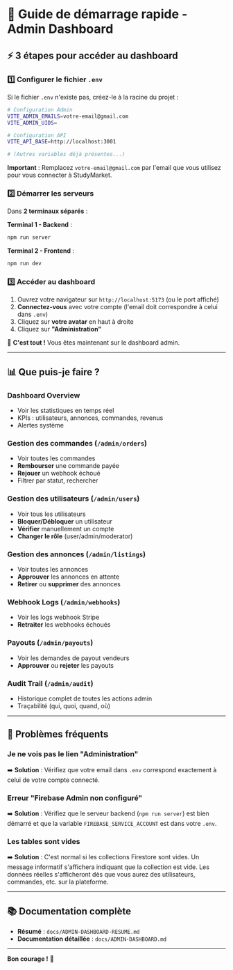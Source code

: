 # 🚀 Guide de démarrage rapide - Admin Dashboard

## ⚡ 3 étapes pour accéder au dashboard

### 1️⃣ Configurer le fichier `.env`

Si le fichier `.env` n'existe pas, créez-le à la racine du projet :

```bash
# Configuration Admin
VITE_ADMIN_EMAILS=votre-email@gmail.com
VITE_ADMIN_UIDS=

# Configuration API
VITE_API_BASE=http://localhost:3001

# (Autres variables déjà présentes...)
```

**Important** : Remplacez `votre-email@gmail.com` par l'email que vous utilisez pour vous connecter à StudyMarket.

### 2️⃣ Démarrer les serveurs

Dans **2 terminaux séparés** :

**Terminal 1 - Backend** :
```bash
npm run server
```

**Terminal 2 - Frontend** :
```bash
npm run dev
```

### 3️⃣ Accéder au dashboard

1. Ouvrez votre navigateur sur `http://localhost:5173` (ou le port affiché)
2. **Connectez-vous** avec votre compte (l'email doit correspondre à celui dans `.env`)
3. Cliquez sur **votre avatar** en haut à droite
4. Cliquez sur **"Administration"**

🎉 **C'est tout !** Vous êtes maintenant sur le dashboard admin.

---

## 📊 Que puis-je faire ?

### Dashboard Overview
- Voir les statistiques en temps réel
- KPIs : utilisateurs, annonces, commandes, revenus
- Alertes système

### Gestion des commandes (`/admin/orders`)
- Voir toutes les commandes
- **Rembourser** une commande payée
- **Rejouer** un webhook échoué
- Filtrer par statut, rechercher

### Gestion des utilisateurs (`/admin/users`)
- Voir tous les utilisateurs
- **Bloquer/Débloquer** un utilisateur
- **Vérifier** manuellement un compte
- **Changer le rôle** (user/admin/moderator)

### Gestion des annonces (`/admin/listings`)
- Voir toutes les annonces
- **Approuver** les annonces en attente
- **Retirer** ou **supprimer** des annonces

### Webhook Logs (`/admin/webhooks`)
- Voir les logs webhook Stripe
- **Retraiter** les webhooks échoués

### Payouts (`/admin/payouts`)
- Voir les demandes de payout vendeurs
- **Approuver** ou **rejeter** les payouts

### Audit Trail (`/admin/audit`)
- Historique complet de toutes les actions admin
- Traçabilité (qui, quoi, quand, où)

---

## 🐛 Problèmes fréquents

### Je ne vois pas le lien "Administration"
➡️ **Solution** : Vérifiez que votre email dans `.env` correspond exactement à celui de votre compte connecté.

### Erreur "Firebase Admin non configuré"
➡️ **Solution** : Vérifiez que le serveur backend (`npm run server`) est bien démarré et que la variable `FIREBASE_SERVICE_ACCOUNT` est dans votre `.env`.

### Les tables sont vides
➡️ **Solution** : C'est normal si les collections Firestore sont vides. Un message informatif s'affichera indiquant que la collection est vide. Les données réelles s'afficheront dès que vous aurez des utilisateurs, commandes, etc. sur la plateforme.

---

## 📚 Documentation complète

- **Résumé** : `docs/ADMIN-DASHBOARD-RESUME.md`
- **Documentation détaillée** : `docs/ADMIN-DASHBOARD.md`

---

**Bon courage !** 🎊

